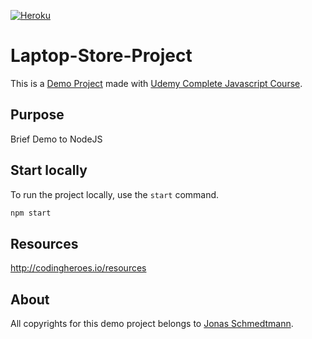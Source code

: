 [![Heroku](https://heroku-badge.herokuapp.com/?app=heroku-badge&style=flat)](https://laptop-store-project.herokuapp.com)

# Laptop-Store-Project

This is a [Demo Project](https://laptop-store-project.herokuapp.com) made with [Udemy Complete Javascript Course](https://github.com/jonasschmedtmann/complete-javascript-course).

## Purpose

Brief Demo to NodeJS

## Start locally

To run the project locally, use the `start` command.

```bash
npm start
```


## Resources

http://codingheroes.io/resources

## About

All copyrights for this demo project belongs to [Jonas Schmedtmann](https://github.com/jonasschmedtmann).
